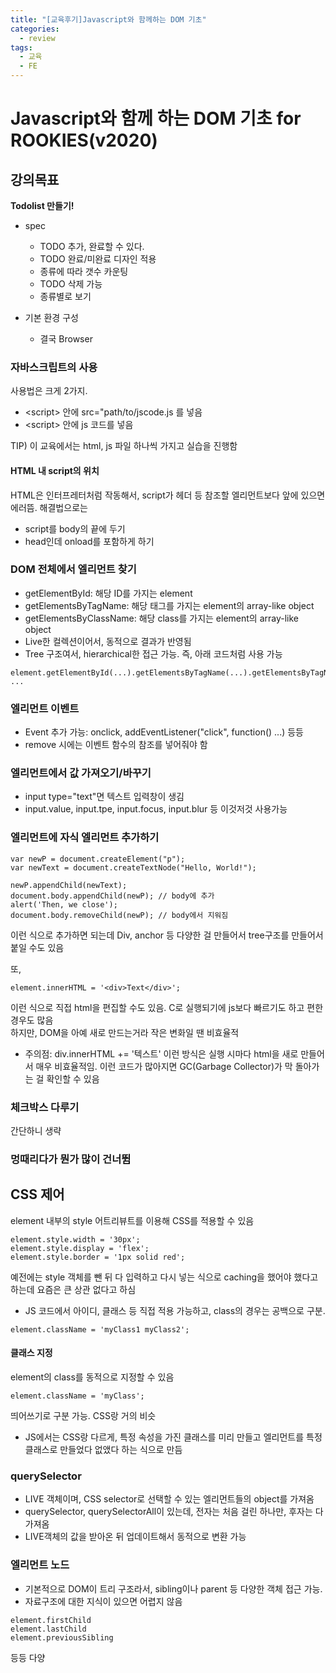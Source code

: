 ```yaml
---
title: "[교육후기]Javascript와 함께하는 DOM 기초"
categories:
  - review
tags:
  - 교육
  - FE
---
```


# Javascript와 함께 하는 DOM 기초 for ROOKIES(v2020)

## 강의목표
<strong>Todolist 만들기!</strong>

* spec
  - TODO 추가, 완료할 수 있다.
  - TODO 완료/미완료 디자인 적용
  - 종류에 따라 갯수 카운팅
  - TODO 삭제 가능
  - 종류별로 보기

* 기본 환경 구성
  - 결국 Browser

### 자바스크립트의 사용
사용법은 크게 2가지. 
- \<script> 안에 src="path/to/jscode.js 를 넣음
- \<script> 안에 js 코드를 넣음

TIP) 이 교육에서는 html, js 파일 하나씩 가지고 실습을 진행함

#### HTML 내 script의 위치
HTML은 인터프레터처럼 작동해서, script가 헤더 등 참조할 엘리먼트보다 앞에 있으면 에러뜸. 해결법으로는
- script를 body의 끝에 두기
- head인데 onload를 포함하게 하기

### DOM 전체에서 엘리먼트 찾기
* getElementById: 해당 ID를 가지는 element
* getElementsByTagName: 해당 태그를 가지는 element의 array-like object
* getElementsByClassName: 해당 class를 가지는 element의 array-like object
* Live한 컬렉션이어서, 동적으로 결과가 반영됨
* Tree 구조여서, hierarchical한 접근 가능. 즉, 아래 코드처럼 사용 가능
```
element.getElementById(...).getElementsByTagName(...).getElementsByTagName(...) ...
```

### 엘리먼트 이벤트
* Event 추가 가능: onclick, addEventListener("click", function() ...) 등등
* remove 시에는 이벤트 함수의 참조를 넣어줘야 함

### 엘리먼트에서 값 가져오기/바꾸기
* input type="text"면 텍스트 입력창이 생김
* input.value, input.tpe, input.focus, input.blur 등 이것저것 사용가능

### 엘리먼트에 자식 엘리먼트 추가하기
```
var newP = document.createElement("p");
var newText = document.createTextNode("Hello, World!");

newP.appendChild(newText);
document.body.appendChild(newP); // body에 추가
alert('Then, we close');
document.body.removeChild(newP); // body에서 지워짐
```
이런 식으로 추가하면 되는데 Div, anchor 등 다양한 걸 만들어서 tree구조를 만들어서 붙일 수도 있음

또, 
```
element.innerHTML = '<div>Text</div>';
```
이런 식으로 직접 html을 편집할 수도 있음. C로 실행되기에 js보다 빠르기도 하고 편한 경우도 많음<br> 하지만, DOM을 아예 새로 만드는거라 작은 변화일 땐 비효율적
* 주의점: div.innerHTML += '텍스트'  이런 방식은 실행 시마다 html을 새로 만들어서 매우 비효율적임. 이런 코드가 많아지면 GC(Garbage Collector)가 막 돌아가는 걸 확인할 수 있음

### 체크박스 다루기
간단하니 생략

### 멍때리다가 뭔가 많이 건너뜀
## CSS 제어
element 내부의 style 어트리뷰트를 이용해 CSS를 적용할 수 있음

```
element.style.width = '30px';
element.style.display = 'flex';
element.style.border = '1px solid red';
```
예전에는 style 객체를 뺀 뒤 다 입력하고 다시 넣는 식으로 caching을 했어야 했다고 하는데 요즘은 큰 상관 없다고 하심

* JS 코드에서 아이디, 클래스 등 직접 적용 가능하고, class의 경우는 공백으로 구분.
```
element.className = 'myClass1 myClass2';
```

#### 클래스 지정
element의 class를 동적으로 지정할 수 있음
```
element.className = 'myClass';
```
띄어쓰기로 구분 가능. CSS랑 거의 비슷
* JS에서는 CSS랑 다르게, 특정 속성을 가진 클래스를 미리 만들고 엘리먼트를 특정 클래스로 만들었다 없앴다 하는 식으로 만듬

### querySelector
* LIVE 객체이며, CSS selector로 선택할 수 있는 엘리먼트들의 object를 가져옴
* querySelector, querySelectorAll이 있는데, 전자는 처음 걸린 하나만, 후자는 다 가져옴
* LIVE객체의 값을 받아온 뒤 업데이트해서 동적으로 변환 가능

### 엘리먼트 노드
* 기본적으로 DOM이 트리 구조라서, sibling이나 parent 등 다양한 객체 접근 가능.
* 자료구조에 대한 지식이 있으면 어렵지 않음
```
element.firstChild
element.lastChild
element.previousSibling
```
등등 다양